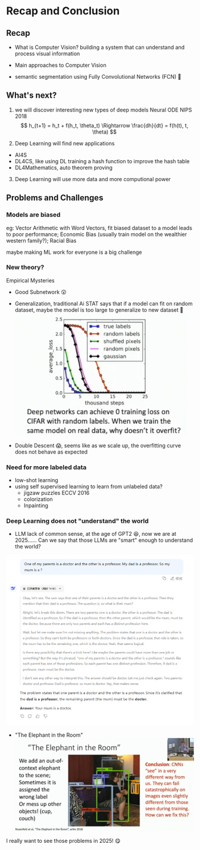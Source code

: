 # Recap and Conclusion

## Recap
- What is Computer Vision?
building a system that can understand and process visual information

- Main approaches to Computer Vision

- semantic segmentation using Fully Convolutional Networks (FCN) :thinking:


## What's next?

1. we will discover interesting new types of deep models
Neural ODE NIPS 2018
$$
h_{t+1} = h_t + f(h_t, \theta_t) \Rightarrow \frac{dh}{dt} = f(h(t), t, \theta)
$$

2. Deep Learning will find new applications
- AI4S
- DL4CS, like using DL training a hash function to improve the hash table
- DL4Mathematics, auto theorem proving

3. Deep Learning will use more data and more computional power

## Problems and Challenges

### Models are biased
eg: Vector Arithmetic with Word Vectors, fit biased dataset to a model leads to poor performance; Economic Bias (usually train model on the wealthier western family?); Racial Bias

maybe making ML work for everyone is a big challenge

### New theory?

Empirical Mysteries
- Good Subnetwork :astonished:
- Generalization, traditional Ai STAT says that if a model can fit on random dataset, maybe the model is too large to generalize to new dataset :thinking: 
![alt text](image.png)

- Double Descent :scream:, seems like as we scale up, the overfitting curve does not behave as expected

### Need for more labeled data

- low-shot learning
- using self supervised learning to learn from unlabeled data?
  - jigzaw puzzles ECCV 2016
  - colorization
  - Inpainting

### Deep Learning does not "understand" the world
- LLM lack of common sense, at the age of GPT2 :laughing:, now we are at 2025...... Can we say that those LLMs are "smart" enough to understand the world?

![alt text](image-1.png)

- "The Elephant in the Room"
![alt text](image-2.png)

I really want to see those problems in 2025! :yum:
